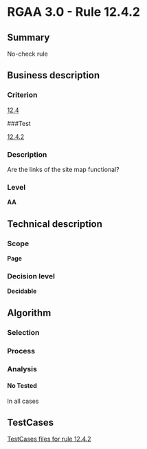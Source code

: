 # RGAA 3.0 -  Rule 12.4.2

## Summary

No-check rule

## Business description

### Criterion

[12.4](http://disic.github.io/rgaa_referentiel_en/RGAA3.0_Criteria_English_version_v1.html#crit-12-4)

###Test

[12.4.2](http://disic.github.io/rgaa_referentiel_en/RGAA3.0_Criteria_English_version_v1.html#test-12-4-2)

### Description
Are the links of the
    site map functional? 


### Level

**AA**

## Technical description

### Scope

**Page**

### Decision level

**Decidable**

## Algorithm


### Selection

### Process

### Analysis

#### No Tested 

In all cases



##  TestCases 

[TestCases files for rule 12.4.2](https://github.com/Asqatasun/Asqatasun/tree/master/rules/rules-rgaa3.0/src/test/resources/testcases/rgaa30/Rgaa30Rule120402/) 



